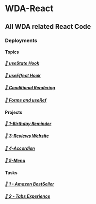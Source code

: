# WDA-React

## All WDA related React Code

### Deployments

#### Topics

##### [🔗 useState Hook](https://wda-react-usestate-hook-mavenranks-projects.vercel.app/)
<!--from Vercel.App-->

##### [🔗 useEffect Hook](https://wda-react-useeffect-hook-mavenranks-projects.vercel.app/)
<!--from Vercel.App-->

##### [🔗 Conditional Rendering](https://wda-react-conditional-rendering.pages.dev/)
<!--from CloudFLare Pages-->

##### [🔗 Forms and useRef](https://wda-react-forms-useref-hook.pages.dev/)
<!--from Vercel.app-->

#### Projects

##### [🔗 1-Birthday Reminder](https://wda-react-project-1-birthday-reminder-mavenranks-projects.vercel.app/)
<!--from Vercel.app-->

##### [🔗 3-Reviews Website](https://wda-react-projects-3-reviews.pages.dev/)
<!--from CloudFlare Pages-->

##### [🔗 4-Accordion](https://wda-react-projects-4-accordion.pages.dev/)
<!--from CloudFlare Pages-->

##### [🔗 5-Menu](https://wda-react-projects-5-menu.pages.dev/)
<!--from CloudFlare Pages-->
#### Tasks

##### [🔗 1 - Amazon BestSeller](https://wda-react-task-1-amazon-bestseller.pages.dev/)
<!--from CloudFlare Pages-->

##### [🔗 2 - Tabs Experience](https://wda-react-task-2-tabs.pages.dev/)
<!--from CloudFlare Pages-->

